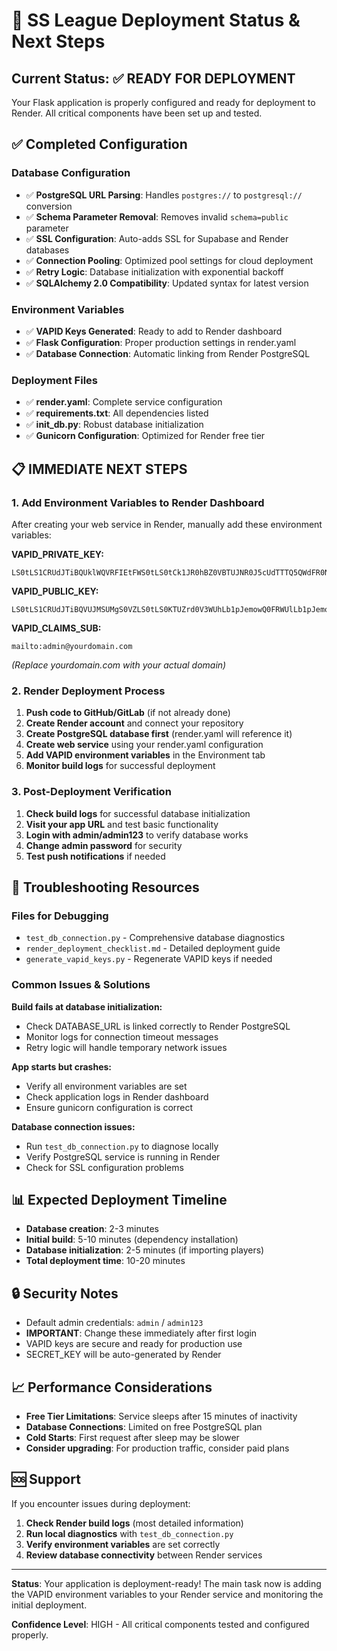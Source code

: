 # 🚀 SS League Deployment Status & Next Steps

## Current Status: ✅ READY FOR DEPLOYMENT

Your Flask application is properly configured and ready for deployment to Render. All critical components have been set up and tested.

## ✅ Completed Configuration

### Database Configuration
- ✅ **PostgreSQL URL Parsing**: Handles `postgres://` to `postgresql://` conversion
- ✅ **Schema Parameter Removal**: Removes invalid `schema=public` parameter 
- ✅ **SSL Configuration**: Auto-adds SSL for Supabase and Render databases
- ✅ **Connection Pooling**: Optimized pool settings for cloud deployment
- ✅ **Retry Logic**: Database initialization with exponential backoff
- ✅ **SQLAlchemy 2.0 Compatibility**: Updated syntax for latest version

### Environment Variables
- ✅ **VAPID Keys Generated**: Ready to add to Render dashboard
- ✅ **Flask Configuration**: Proper production settings in render.yaml
- ✅ **Database Connection**: Automatic linking from Render PostgreSQL

### Deployment Files
- ✅ **render.yaml**: Complete service configuration
- ✅ **requirements.txt**: All dependencies listed
- ✅ **init_db.py**: Robust database initialization
- ✅ **Gunicorn Configuration**: Optimized for Render free tier

## 📋 IMMEDIATE NEXT STEPS

### 1. Add Environment Variables to Render Dashboard

After creating your web service in Render, manually add these environment variables:

**VAPID_PRIVATE_KEY:**
```
LS0tLS1CRUdJTiBQUklWQVRFIEtFWS0tLS0tCk1JR0hBZ0VBTUJNR0J5cUdTTTQ5QWdFR0NDcUdTTTQ5QXdFSEJHMHdhd0lCQVFRZ3p5ZDRIOCt6eDZFRUQ5TDMKUkRTZ3E0S1p2NEFQWTJ3SmE5QUhPK3Jmd2wyaFJBTkNBQVQzdmdHWXpDcUQ4VnovRkh4V3BRQ1NYZUhPNnVqSQp3VXB2aTk2L3d6OXJQRkJZSzhDWGd4YzZKZ0ZXdlFaQ2JPb2gvNHhROGR0WTNIN1o4cjU0dlJvWQotLS0tLUVORCBQUklWQVRFIEtFWS0tLS0tCg==
```

**VAPID_PUBLIC_KEY:**
```
LS0tLS1CRUdJTiBQVUJMSUMgS0VZLS0tLS0KTUZrd0V3WUhLb1pJemowQ0FRWUlLb1pJemowREFRY0RRZ0FFOTc0Qm1Nd3FnL0ZjL3hSOFZxVUFrbDNoenVybwp5TUZLYjR2ZXY4TS9henhRV0N2QWw0TVhPaVlCVnIwR1FtenFJZitNVVBIYldOeCsyZksrZUwwYUdBPT0KLS0tLS1FTkQgUFVCTElDIEtFWS0tLS0tCg==
```

**VAPID_CLAIMS_SUB:**
```
mailto:admin@yourdomain.com
```
*(Replace yourdomain.com with your actual domain)*

### 2. Render Deployment Process

1. **Push code to GitHub/GitLab** (if not already done)
2. **Create Render account** and connect your repository
3. **Create PostgreSQL database first** (render.yaml will reference it)
4. **Create web service** using your render.yaml configuration
5. **Add VAPID environment variables** in the Environment tab
6. **Monitor build logs** for successful deployment

### 3. Post-Deployment Verification

1. **Check build logs** for successful database initialization
2. **Visit your app URL** and test basic functionality
3. **Login with admin/admin123** to verify database works
4. **Change admin password** for security
5. **Test push notifications** if needed

## 🔧 Troubleshooting Resources

### Files for Debugging
- `test_db_connection.py` - Comprehensive database diagnostics
- `render_deployment_checklist.md` - Detailed deployment guide
- `generate_vapid_keys.py` - Regenerate VAPID keys if needed

### Common Issues & Solutions

**Build fails at database initialization:**
- Check DATABASE_URL is linked correctly to Render PostgreSQL
- Monitor logs for connection timeout messages
- Retry logic will handle temporary network issues

**App starts but crashes:**
- Verify all environment variables are set
- Check application logs in Render dashboard
- Ensure gunicorn configuration is correct

**Database connection issues:**
- Run `test_db_connection.py` to diagnose locally
- Verify PostgreSQL service is running in Render
- Check for SSL configuration problems

## 📊 Expected Deployment Timeline

- **Database creation**: 2-3 minutes
- **Initial build**: 5-10 minutes (dependency installation)
- **Database initialization**: 2-5 minutes (if importing players)
- **Total deployment time**: 10-20 minutes

## 🔒 Security Notes

- Default admin credentials: `admin` / `admin123`
- **IMPORTANT**: Change these immediately after first login
- VAPID keys are secure and ready for production use
- SECRET_KEY will be auto-generated by Render

## 📈 Performance Considerations

- **Free Tier Limitations**: Service sleeps after 15 minutes of inactivity
- **Database Connections**: Limited on free PostgreSQL plan
- **Cold Starts**: First request after sleep may be slower
- **Consider upgrading**: For production traffic, consider paid plans

## 🆘 Support

If you encounter issues during deployment:

1. **Check Render build logs** (most detailed information)
2. **Run local diagnostics** with `test_db_connection.py`
3. **Verify environment variables** are set correctly
4. **Review database connectivity** between Render services

---

**Status**: Your application is deployment-ready! The main task now is adding the VAPID environment variables to your Render service and monitoring the initial deployment.

**Confidence Level**: HIGH - All critical components tested and configured properly.

